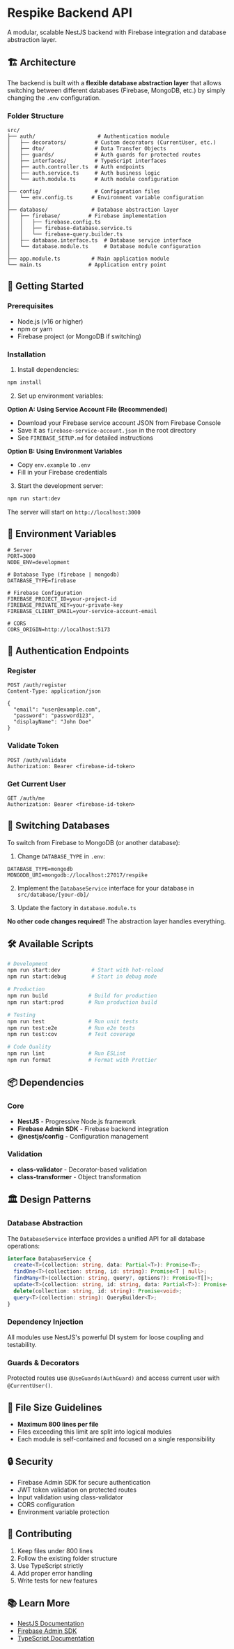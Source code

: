 # Respike Backend API

A modular, scalable NestJS backend with Firebase integration and database abstraction layer.

## 🏗️ Architecture

The backend is built with a **flexible database abstraction layer** that allows switching between different databases (Firebase, MongoDB, etc.) by simply changing the `.env` configuration.

### Folder Structure

```
src/
├── auth/                    # Authentication module
│   ├── decorators/         # Custom decorators (CurrentUser, etc.)
│   ├── dto/                # Data Transfer Objects
│   ├── guards/             # Auth guards for protected routes
│   ├── interfaces/         # TypeScript interfaces
│   ├── auth.controller.ts  # Auth endpoints
│   ├── auth.service.ts     # Auth business logic
│   └── auth.module.ts      # Auth module configuration
│
├── config/                 # Configuration files
│   └── env.config.ts      # Environment variable configuration
│
├── database/              # Database abstraction layer
│   ├── firebase/         # Firebase implementation
│   │   ├── firebase.config.ts
│   │   ├── firebase-database.service.ts
│   │   └── firebase-query.builder.ts
│   ├── database.interface.ts  # Database service interface
│   └── database.module.ts     # Database module configuration
│
├── app.module.ts          # Main application module
└── main.ts               # Application entry point
```

## 🚀 Getting Started

### Prerequisites

- Node.js (v16 or higher)
- npm or yarn
- Firebase project (or MongoDB if switching)

### Installation

1. Install dependencies:
```bash
npm install
```

2. Set up environment variables:

**Option A: Using Service Account File (Recommended)**

- Download your Firebase service account JSON from Firebase Console
- Save it as `firebase-service-account.json` in the root directory
- See `FIREBASE_SETUP.md` for detailed instructions

**Option B: Using Environment Variables**

- Copy `env.example` to `.env`
- Fill in your Firebase credentials

3. Start the development server:
```bash
npm run start:dev
```

The server will start on `http://localhost:3000`

## 📝 Environment Variables

```env
# Server
PORT=3000
NODE_ENV=development

# Database Type (firebase | mongodb)
DATABASE_TYPE=firebase

# Firebase Configuration
FIREBASE_PROJECT_ID=your-project-id
FIREBASE_PRIVATE_KEY=your-private-key
FIREBASE_CLIENT_EMAIL=your-service-account-email

# CORS
CORS_ORIGIN=http://localhost:5173
```

## 🔐 Authentication Endpoints

### Register
```http
POST /auth/register
Content-Type: application/json

{
  "email": "user@example.com",
  "password": "password123",
  "displayName": "John Doe"
}
```

### Validate Token
```http
POST /auth/validate
Authorization: Bearer <firebase-id-token>
```

### Get Current User
```http
GET /auth/me
Authorization: Bearer <firebase-id-token>
```

## 🔄 Switching Databases

To switch from Firebase to MongoDB (or another database):

1. Change `DATABASE_TYPE` in `.env`:
```env
DATABASE_TYPE=mongodb
MONGODB_URI=mongodb://localhost:27017/respike
```

2. Implement the `DatabaseService` interface for your database in `src/database/[your-db]/`

3. Update the factory in `database.module.ts`

**No other code changes required!** The abstraction layer handles everything.

## 🛠️ Available Scripts

```bash
# Development
npm run start:dev          # Start with hot-reload
npm run start:debug        # Start in debug mode

# Production
npm run build             # Build for production
npm run start:prod        # Run production build

# Testing
npm run test              # Run unit tests
npm run test:e2e          # Run e2e tests
npm run test:cov          # Test coverage

# Code Quality
npm run lint              # Run ESLint
npm run format            # Format with Prettier
```

## 📦 Dependencies

### Core
- **NestJS** - Progressive Node.js framework
- **Firebase Admin SDK** - Firebase backend integration
- **@nestjs/config** - Configuration management

### Validation
- **class-validator** - Decorator-based validation
- **class-transformer** - Object transformation

## 🏛️ Design Patterns

### Database Abstraction
The `DatabaseService` interface provides a unified API for all database operations:

```typescript
interface DatabaseService {
  create<T>(collection: string, data: Partial<T>): Promise<T>;
  findOne<T>(collection: string, id: string): Promise<T | null>;
  findMany<T>(collection: string, query?, options?): Promise<T[]>;
  update<T>(collection: string, id: string, data: Partial<T>): Promise<T>;
  delete(collection: string, id: string): Promise<void>;
  query<T>(collection: string): QueryBuilder<T>;
}
```

### Dependency Injection
All modules use NestJS's powerful DI system for loose coupling and testability.

### Guards & Decorators
Protected routes use `@UseGuards(AuthGuard)` and access current user with `@CurrentUser()`.

## 📄 File Size Guidelines

- **Maximum 800 lines per file**
- Files exceeding this limit are split into logical modules
- Each module is self-contained and focused on a single responsibility

## 🔒 Security

- Firebase Admin SDK for secure authentication
- JWT token validation on protected routes
- Input validation using class-validator
- CORS configuration
- Environment variable protection

## 🤝 Contributing

1. Keep files under 800 lines
2. Follow the existing folder structure
3. Use TypeScript strictly
4. Add proper error handling
5. Write tests for new features

## 📚 Learn More

- [NestJS Documentation](https://docs.nestjs.com/)
- [Firebase Admin SDK](https://firebase.google.com/docs/admin/setup)
- [TypeScript Documentation](https://www.typescriptlang.org/)
